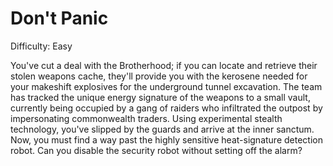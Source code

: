 # Don't Panic

Difficulty: Easy

You've cut a deal with the Brotherhood; if you can locate and retrieve their stolen weapons cache, they'll provide you with the kerosene needed for your makeshift explosives for the underground tunnel excavation. The team has tracked the unique energy signature of the weapons to a small vault, currently being occupied by a gang of raiders who infiltrated the outpost by impersonating commonwealth traders. Using experimental stealth technology, you've slipped by the guards and arrive at the inner sanctum. Now, you must find a way past the highly sensitive heat-signature detection robot. Can you disable the security robot without setting off the alarm?
